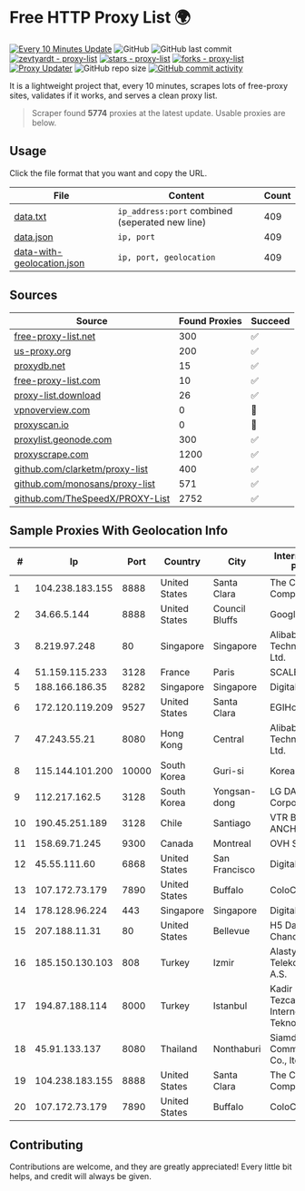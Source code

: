 
# Free HTTP Proxy List 🌍

[![Every 10 Minutes Update](https://github.com/mertguvencli/http-proxy-list/actions/workflows/main.yml/badge.svg?branch=main)](https://github.com/mertguvencli/http-proxy-list/actions/workflows/main.yml)
![GitHub](https://img.shields.io/github/license/mertguvencli/http-proxy-list)
![GitHub last commit](https://img.shields.io/github/last-commit/mertguvencli/http-proxy-list)
[![zevtyardt - proxy-list](https://img.shields.io/static/v1?label=zevtyardt&message=proxy-list&color=blue&logo=github)](https://github.com/zevtyardt/proxy-list "Go to GitHub repo")
[![stars - proxy-list](https://img.shields.io/github/stars/zevtyardt/proxy-list?style=social)](https://github.com/zevtyardt/proxy-list)
[![forks - proxy-list](https://img.shields.io/github/forks/zevtyardt/proxy-list?style=social)](https://github.com/zevtyardt/proxy-list)
[![Proxy Updater](https://github.com/zevtyardt/proxy-list/workflows/Proxy%20Updater/badge.svg)](https://github.com/zevtyardt/proxy-list/actions?query=workflow:"Proxy+Updater")
![GitHub repo size](https://img.shields.io/github/repo-size/zevtyardt/proxy-list)
[![GitHub commit activity](https://img.shields.io/github/commit-activity/m/zevtyardt/proxy-list?logo=commits)](https://github.com/zevtyardt/proxy-list/commits/main)

It is a lightweight project that, every 10 minutes, scrapes lots of free-proxy sites, validates if it works, and serves a clean proxy list.

> Scraper found **5774** proxies at the latest update. Usable proxies are below.

## Usage

Click the file format that you want and copy the URL.

|File|Content|Count|
|----|-------|-----|
|[data.txt](https://raw.githubusercontent.com/mertguvencli/http-proxy-list/main/proxy-list/data.txt)|`ip_address:port` combined (seperated new line)|409|
|[data.json](https://raw.githubusercontent.com/mertguvencli/http-proxy-list/main/proxy-list/data.json)|`ip, port`|409|
|[data-with-geolocation.json](https://raw.githubusercontent.com/mertguvencli/http-proxy-list/main/proxy-list/data-with-geolocation.json)|`ip, port, geolocation`|409|

## Sources

|Source|Found Proxies|Succeed|
|------|-------------|-------|
|[free-proxy-list.net](https://free-proxy-list.net)|300|✅|
|[us-proxy.org](https://www.us-proxy.org)|200|✅|
|[proxydb.net](http://proxydb.net)|15|✅|
|[free-proxy-list.com](https://free-proxy-list.com/?page=&port=&type%5B%5D=http&type%5B%5D=https&up_time=0&search=Search)|10|✅|
|[proxy-list.download](https://www.proxy-list.download/HTTP)|26|✅|
|[vpnoverview.com](https://vpnoverview.com/privacy/anonymous-browsing/free-proxy-servers)|0|🚫|
|[proxyscan.io](https://www.proxyscan.io)|0|🚫|
|[proxylist.geonode.com](https://proxylist.geonode.com/api/proxy-list?limit=300&page=1&sort_by=lastChecked&sort_type=desc&protocols=http,https)|300|✅|
|[proxyscrape.com](https://api.proxyscrape.com/v2/?request=displayproxies&protocol=http&timeout=10000&country=all&ssl=all&anonymity=all)|1200|✅|
|[github.com/clarketm/proxy-list](https://raw.githubusercontent.com/clarketm/proxy-list/master/proxy-list-raw.txt)|400|✅|
|[github.com/monosans/proxy-list](https://raw.githubusercontent.com/monosans/proxy-list/main/proxies/http.txt)|571|✅|
|[github.com/TheSpeedX/PROXY-List](https://raw.githubusercontent.com/TheSpeedX/PROXY-List/master/http.txt)|2752|✅|


## Sample Proxies With Geolocation Info

|#|Ip|Port|Country|City|Internet Service Provider|
|-|--|----|-------|----|-------------------------|
|1|104.238.183.155|8888|United States|Santa Clara|The Constant Company|
|2|34.66.5.144|8888|United States|Council Bluffs|Google LLC|
|3|8.219.97.248|80|Singapore|Singapore|Alibaba (US) Technology Co., Ltd.|
|4|51.159.115.233|3128|France|Paris|SCALEWAY|
|5|188.166.186.35|8282|Singapore|Singapore|DigitalOcean, LLC|
|6|172.120.119.209|9527|United States|Santa Clara|EGIHosting|
|7|47.243.55.21|8080|Hong Kong|Central|Alibaba (US) Technology Co., Ltd.|
|8|115.144.101.200|10000|South Korea|Guri-si|Korea Telecom|
|9|112.217.162.5|3128|South Korea|Yongsan-dong|LG DACOM Corporation|
|10|190.45.251.189|3128|Chile|Santiago|VTR BANDA ANCHA S.A.|
|11|158.69.71.245|9300|Canada|Montreal|OVH SAS|
|12|45.55.111.60|6868|United States|San Francisco|DigitalOcean, LLC|
|13|107.172.73.179|7890|United States|Buffalo|ColoCrossing|
|14|178.128.96.224|443|Singapore|Singapore|DigitalOcean, LLC|
|15|207.188.11.31|80|United States|Bellevue|H5 Data Centers - Chandler LLC|
|16|185.150.130.103|808|Turkey|Izmir|Alastyr Telekomunikasyon A.S.|
|17|194.87.188.114|8000|Turkey|Istanbul|Kadir Huseyin Tezcan Nosspeed Internet Teknolojileri|
|18|45.91.133.137|8080|Thailand|Nonthaburi|Siamdata Communication Co., ltd.|
|19|104.238.183.155|8888|United States|Santa Clara|The Constant Company|
|20|107.172.73.179|7890|United States|Buffalo|ColoCrossing|



## Contributing

Contributions are welcome, and they are greatly appreciated! Every
little bit helps, and credit will always be given.

